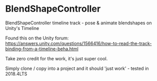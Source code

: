 # BlendShapeController
BlendShapeController timeline track - pose &amp; animate blendshapes on Unity's Timeline

Found this on the Unity forum:
https://answers.unity.com/questions/1566416/how-to-read-the-track-binding-from-a-timeline-beha.html

Take zero credit for the work, it's just super cool.

Simply clone / copy into a project and it should 'just work' - tested in 2018.4LTS
